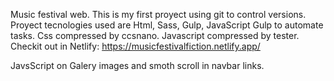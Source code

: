 Music festival web.
This is my first proyect using git to control versions. 
Proyect tecnologies used are Html, Sass, Gulp, JavaScript
Gulp to automate tasks.
Css compressed by ccsnano.
Javascript compressed by tester.
Checkit out in Netlify: https://musicfestivalfiction.netlify.app/

JavsScript on Galery images and smoth scroll in navbar links. 
